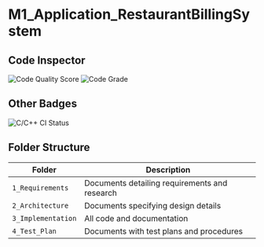 
# M1_Application_RestaurantBillingSystem
## Code Inspector
![Code Quality Score](https://api.codiga.io/project/29905/score/svg)
![Code Grade](https://api.codiga.io/project/29905/status/svg)
## Other Badges
![C/C++ CI Status](https://github.com/Vikas-Vengaldas/M1_Application_RestaurantBillingSystem/actions/workflows/cbuild/badge.svg)
## Folder Structure
|Folder|Description|
|---|---|
|`1_Requirements`|Documents detailing requirements and research|
|`2_Architecture`|Documents specifying design details|
|`3_Implementation`|All code and documentation    |
|`4_Test_Plan`|Documents with test plans and procedures|


